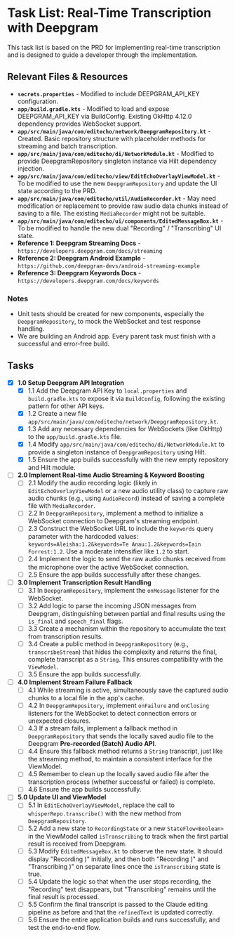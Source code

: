 # Task List: Real-Time Transcription with Deepgram

This task list is based on the PRD for implementing real-time transcription and is designed to guide a developer through the implementation.

## Relevant Files & Resources

- **`secrets.properties`** - Modified to include DEEPGRAM_API_KEY configuration.
- **`app/build.gradle.kts`** - Modified to load and expose DEEPGRAM_API_KEY via BuildConfig. Existing OkHttp 4.12.0 dependency provides WebSocket support.
- **`app/src/main/java/com/editecho/network/DeepgramRepository.kt`** - Created. Basic repository structure with placeholder methods for streaming and batch transcription.
- **`app/src/main/java/com/editecho/di/NetworkModule.kt`** - Modified to provide DeepgramRepository singleton instance via Hilt dependency injection.
- **`app/src/main/java/com/editecho/view/EditEchoOverlayViewModel.kt`** - To be modified to use the new `DeepgramRepository` and update the UI state according to the PRD.
- **`app/src/main/java/com/editecho/util/AudioRecorder.kt`** - May need modification or replacement to provide raw audio data chunks instead of saving to a file. The existing `MediaRecorder` might not be suitable.
- **`app/src/main/java/com/editecho/ui/components/EditedMessageBox.kt`** - To be modified to handle the new dual "Recording" / "Transcribing" UI state.
- **Reference 1: Deepgram Streaming Docs** - `https://developers.deepgram.com/docs/streaming`
- **Reference 2: Deepgram Android Example** - `https://github.com/deepgram-devs/android-streaming-example`
- **Reference 3: Deepgram Keywords Docs** - `https://developers.deepgram.com/docs/keywords`

### Notes

- Unit tests should be created for new components, especially the `DeepgramRepository`, to mock the WebSocket and test response handling.
- We are building an Android app. Every parent task must finish with a successful and error-free build.

## Tasks

- [x] **1.0 Setup Deepgram API Integration**
  - [x] 1.1 Add the Deepgram API Key to `local.properties` and `build.gradle.kts` to expose it via `BuildConfig`, following the existing pattern for other API keys.
  - [x] 1.2 Create a new file `app/src/main/java/com/editecho/network/DeepgramRepository.kt`.
  - [x] 1.3 Add any necessary dependencies for WebSockets (like OkHttp) to the `app/build.gradle.kts` file.
  - [x] 1.4 Modify `app/src/main/java/com/editecho/di/NetworkModule.kt` to provide a singleton instance of `DeepgramRepository` using Hilt.
  - [x] 1.5 Ensure the app builds successfully with the new empty repository and Hilt module.

- [ ] **2.0 Implement Real-time Audio Streaming & Keyword Boosting**
  - [ ] 2.1 Modify the audio recording logic (likely in `EditEchoOverlayViewModel` or a new audio utility class) to capture raw audio chunks (e.g., using `AudioRecord`) instead of saving a complete file with `MediaRecorder`.
  - [ ] 2.2 In `DeepgramRepository`, implement a method to initialize a WebSocket connection to Deepgram's streaming endpoint.
  - [ ] 2.3 Construct the WebSocket URL to include the `keywords` query parameter with the hardcoded values: `keywords=Aleisha:1.2&keywords=Te Anau:1.2&keywords=Iain Forrest:1.2`. Use a moderate intensifier like `1.2` to start.
  - [ ] 2.4 Implement the logic to send the raw audio chunks received from the microphone over the active WebSocket connection.
  - [ ] 2.5 Ensure the app builds successfully after these changes.

- [ ] **3.0 Implement Transcription Result Handling**
  - [ ] 3.1 In `DeepgramRepository`, implement the `onMessage` listener for the WebSocket.
  - [ ] 3.2 Add logic to parse the incoming JSON messages from Deepgram, distinguishing between partial and final results using the `is_final` and `speech_final` flags.
  - [ ] 3.3 Create a mechanism within the repository to accumulate the text from transcription results.
  - [ ] 3.4 Create a public method in `DeepgramRepository` (e.g., `transcribeStream`) that hides the complexity and returns the final, complete transcript as a `String`. This ensures compatibility with the `ViewModel`.
  - [ ] 3.5 Ensure the app builds successfully.

- [ ] **4.0 Implement Stream Failure Fallback**
  - [ ] 4.1 While streaming is active, simultaneously save the captured audio chunks to a local file in the app's cache.
  - [ ] 4.2 In `DeepgramRepository`, implement `onFailure` and `onClosing` listeners for the WebSocket to detect connection errors or unexpected closures.
  - [ ] 4.3 If a stream fails, implement a fallback method in `DeepgramRepository` that sends the locally saved audio file to the Deepgram **Pre-recorded (Batch) Audio API**.
  - [ ] 4.4 Ensure this fallback method returns a `String` transcript, just like the streaming method, to maintain a consistent interface for the ViewModel.
  - [ ] 4.5 Remember to clean up the locally saved audio file after the transcription process (whether successful or failed) is complete.
  - [ ] 4.6 Ensure the app builds successfully.

- [ ] **5.0 Update UI and ViewModel**
  - [ ] 5.1 In `EditEchoOverlayViewModel`, replace the call to `whisperRepo.transcribe()` with the new method from `DeepgramRepository`.
  - [ ] 5.2 Add a new state to `RecordingState` or a new `StateFlow<Boolean>` in the ViewModel called `isTranscribing` to track when the first partial result is received from Deepgram.
  - [ ] 5.3 Modify `EditedMessageBox.kt` to observe the new state. It should display "Recording )" initially, and then both "Recording )" and "Transcribing )" on separate lines once the `isTranscribing` state is true.
  - [ ] 5.4 Update the logic so that when the user stops recording, the "Recording" text disappears, but "Transcribing" remains until the final result is processed.
  - [ ] 5.5 Confirm the final transcript is passed to the Claude editing pipeline as before and that the `refinedText` is updated correctly.
  - [ ] 5.6 Ensure the entire application builds and runs successfully, and test the end-to-end flow. 